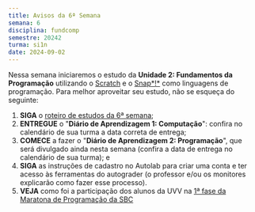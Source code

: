 ```yaml
---
title: Avisos da 6ª Semana
semana: 6
disciplina: fundcomp
semestre: 20242
turma: si1n
date: 2024-09-02
---
```


Nessa semana iniciaremos o estudo da **Unidade 2: Fundamentos da Programação**
utilizando o [Scratch](https://scratch.mit.edu/) e o
[Snap*!*](https://snap.berkeley.edu/) como linguagens de programação. Para
melhor aproveitar seu estudo, não se esqueça do seguinte:

1. **SIGA** o [roteiro de estudos da 6ª
   semana](/disciplinas/fundamentos_computacao/estudo/#re6sem);
1. **ENTREGUE** o "**Diário de Aprendizagem 1: Computação**": confira no
   calendário de sua turma a data correta de entrega;
1. **COMECE** a fazer o "**Diário de Aprendizagem 2: Programação**", que
   será divulgado ainda nesta semana (confira a data de entrega no
   calendário de sua turma); e
1. **SIGA** as instruções de cadastro no Autolab para criar uma conta
   e ter acesso às ferramentas do autograder (o professor e/ou os monitores
   explicarão como fazer esse processo).
1. **VEJA** como foi a participação dos alunos da UVV na [1ª fase da
   Maratona de Programação da SBC](/2024/09/01/maratona/)
